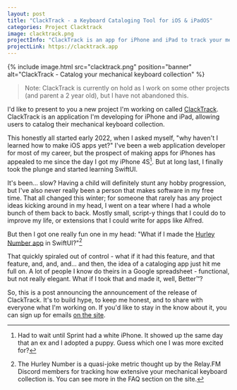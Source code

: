 ```yaml
---
layout: post
title: "ClackTrack - a Keyboard Cataloging Tool for iOS & iPadOS"
categories: Project Clacktrack
image: clacktrack.png
projectInfo: "ClackTrack is an app for iPhone and iPad to track your mechanical keyboard collection. Track your keyboards, switches, keycaps, and accessories, as either individual components or assembled boards."
projectLink: https://clacktrack.app
---
```


{% include image.html
  src="clacktrack.png"
  position="banner"
  alt="ClackTrack - Catalog your mechanical keyboard collection"
%}

> Note: ClackTrack is currently on hold as I work on some other projects (and parent a 2 year old), but I have not abandoned this.

I'd like to present to you a new project I'm working on called [ClackTrack][clacktrack]. ClackTrack is an application I'm developing for iPhone and iPad, allowing users to catalog their mechanical keyboard collection.

<!-- more -->

This honestly all started early 2022, when I asked myself, "why haven't I learned how to make iOS apps yet?" I've been a web application developer for most of my career, but the prospect of making apps for iPhones has appealed to me since the day I got my iPhone 4S[^1]. But at long last, I finally took the plunge and started learning SwiftUI.

[^1]: Had to wait until Sprint had a white iPhone. It showed up the same day that an ex and I adopted a puppy. Guess which one I was more excited for?

It's been... slow? Having a child will definitely stunt any hobby progression, but I've also never really been a person that makes software in my free time. That all changed this winter; for someone that rarely has any project ideas kicking around in my head, I went on a tear where I had a whole bunch of them back to back. Mostly small, script-y things that I could do to improve my life, or extensions that I could write for apps like Alfred.

But then I got one really fun one in my head: "What if I made the [Hurley Number app][hurley] in SwiftUI?"[^2]

[^2]: The Hurley Number is a quasi-joke metric thought up by the Relay.FM Discord members for tracking how extensive your mechanical keyboard collection is. You can see more in the FAQ section on the site.

That quickly spiraled out of control - what if it had this feature, and that feature, and, and, and... and then, the idea of a cataloging app just hit me full on. A lot of people I know do theirs in a Google spreadsheet - functional, but not really elegant. What if I took that and made it, well, Better™?

So, this is a post announcing the announcement of the release of ClackTrack. It's to build hype, to keep me honest, and to share with everyone what I'm working on. If you'd like to stay in the know about it, you can sign up for emails [on the site][clacktrack].

[clacktrack]: https://clacktrack.app
[hurley]: https://hurleynumber.com
